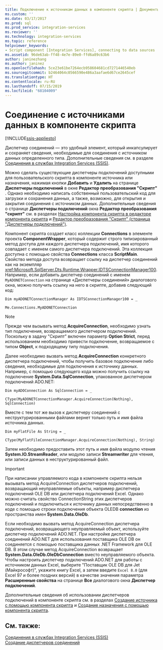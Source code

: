 ```yaml
---
title: Подключение к источникам данных в компоненте скрипта | Документы Майкрософт
ms.custom: ''
ms.date: 03/17/2017
ms.prod: sql
ms.prod_service: integration-services
ms.reviewer: ''
ms.technology: integration-services
ms.topic: reference
helpviewer_keywords:
- Script component [Integration Services], connecting to data sources
ms.assetid: 96de63ab-ff48-4e7e-89e0-ffd6a89c63b6
author: janinezhang
ms.author: janinez
ms.openlocfilehash: 5ce23e61be7264ecb958604681cd7271446540eb
ms.sourcegitcommit: b2464064c0566590e486a3aafae6d67ce2645cef
ms.translationtype: HT
ms.contentlocale: ru-RU
ms.lasthandoff: 07/15/2019
ms.locfileid: "68104009"
---
```

# <a name="connecting-to-data-sources-in-the-script-component"></a>Соединение с источниками данных в компоненте скрипта

[!INCLUDE[ssis-appliesto](../../../includes/ssis-appliesto-ssvrpluslinux-asdb-asdw-xxx.md)]


  Диспетчер соединений — это удобный элемент, который инкапсулирует и сохраняет сведения, необходимые для соединения с источником данных определенного типа. Дополнительные сведения см. в разделе [Соединения в службах Integration Services (SSIS)](../../../integration-services/connection-manager/integration-services-ssis-connections.md).  
  
 Можно сделать существующие диспетчеры подключений доступными для пользовательского скрипта в компоненте источника или назначения, нажимая кнопки **Добавить** и **Удалить** на странице **Диспетчеры подключений** в окне **Редактор преобразования "Скрипт"** . Однако необходимо написать собственный пользовательский код для загрузки и сохранения данных, а также, возможно, для открытия и закрытия соединения с источником данных. Дополнительные сведения о странице **Диспетчеры подключений** окна **Редактор преобразования "скрипт"** см. в разделах [Настройка компонента скрипта в редакторе компонента скрипта](../../../integration-services/extending-packages-scripting/data-flow-script-component/configuring-the-script-component-in-the-script-component-editor.md) и [Редактор преобразования "Скрипт" (страница "Диспетчеры подключений")](../../../integration-services/data-flow/transformations/script-transformation-editor-connection-managers-page.md).  
  
 Компонент скрипта создает класс коллекции **Connections** в элементе проекта **ComponentWrapper**, который содержит строго типизированный метод доступа для каждого диспетчера подключений, имя которого совпадает с именем самого диспетчера подключений. Эта коллекция доступна с помощью свойства **Connections** класса **ScriptMain**. Свойство метода доступа возвращает ссылку на диспетчер соединений как на экземпляр <xref:Microsoft.SqlServer.Dts.Runtime.Wrapper.IDTSConnectionManager100>. Например, если добавить диспетчер соединений с именем `MyADONETConnection` на странице «Диспетчеры соединений» диалогового окна, можно получить ссылку на него в скрипте, добавив следующий код:  
  
 `Dim myADONETConnectionManager As IDTSConnectionManager100 = _`  
  
 `Me.Connections.MyADONETConnection`  
  
> [!NOTE]  
>  Прежде чем вызывать метод **AcquireConnection**, необходимо узнать тип подключения, возвращаемого диспетчером подключений. Поскольку в задачу "Скрипт" включен параметр **Option Strict**, перед использованием необходимо привести подключение, возвращаемое с типом **Object**, к подходящему типу подключения.  
  
 Далее необходимо вызвать метод **AcquireConnection** конкретного диспетчера подключений, чтобы получить базовое подключение либо сведения, необходимые для подключения к источнику данных. Например, с помощью следующего кода можно получить ссылку на подключение **System.Data.SqlConnection**, упакованное диспетчером подключений ADO.NET:  
  
 `Dim myADOConnection As SqlConnection = _`  
  
 `CType(MyADONETConnectionManager.AcquireConnection(Nothing), SqlConnection)`  
  
 Вместе с тем тот же вызов к диспетчеру соединений с неструктурированными файлами вернет только путь и имя файла источника данных.  
  
 `Dim myFlatFile As String = _`  
  
 `CType(MyFlatFileConnectionManager.AcquireConnection(Nothing), String)`  
  
 Затем необходимо предоставить этот путь и имя файла модулю чтения **System.IO.StreamReader**, или модулю записи **Streamwriter** для чтения, или записи данных в неструктурированный файл.  
  
> [!IMPORTANT]  
>  При написании управляемого кода в компоненте скрипта нельзя вызывать метод AcquireConnection диспетчеров подключений, возвращающий неуправляемые объекты, например диспетчера подключений OLE DB или диспетчера подключений Excel. Однако можно считать свойство ConnectionString этих диспетчеров подключений и подключиться к источнику данных непосредственно в коде с помощью строки подключения объекта OLEDB **connection** из пространства имен **System.Data.OleDb**.  
>   
>  Если необходимо вызвать метод AcquireConnection диспетчера подключений, возвращающего неуправляемый объект, используйте диспетчер подключений ADO.NET. При настройке диспетчера соединений ADO.NET для использования поставщика OLE DB он соединяется с помощью поставщика данных .NET Framework для OLE DB. В этом случае метод AcquireConnection возвращает **System.Data.OleDb.OleDbConnection** вместо неуправляемого объекта. Чтобы настроить диспетчер подключений ADO.NET для работы с источником данных Excel, выберите "Поставщик OLE DB для Jet (Майкрософт)", укажите книгу Excel, а затем введите `Excel 8.0` (для Excel 97 и более поздних версий) в качестве значения параметра **Расширенные свойства** на странице **Все** диалогового окна **Диспетчер подключений**.  
  
 Дополнительные сведения об использовании диспетчеров подключений в компоненте скрипта см. в разделах [Создание источника с помощью компонента скрипта](../../../integration-services/extending-packages-scripting-data-flow-script-component-types/creating-a-source-with-the-script-component.md) и [Создание назначения с помощью компонента скрипта](../../../integration-services/extending-packages-scripting-data-flow-script-component-types/creating-a-destination-with-the-script-component.md).  
  
## <a name="see-also"></a>См. также:  
 [Соединения в службах Integration Services (SSIS)](../../../integration-services/connection-manager/integration-services-ssis-connections.md)   
 [Создание диспетчеров соединений](https://msdn.microsoft.com/library/6ca317b8-0061-4d9d-b830-ee8c21268345)  
  
  
